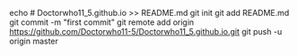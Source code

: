 echo # Doctorwho11_5.github.io >> README.md
git init
git add README.md
git commit -m "first commit"
git remote add origin https://github.com/Doctorwho11-5/Doctorwho11_5.github.io.git
git push -u origin master

